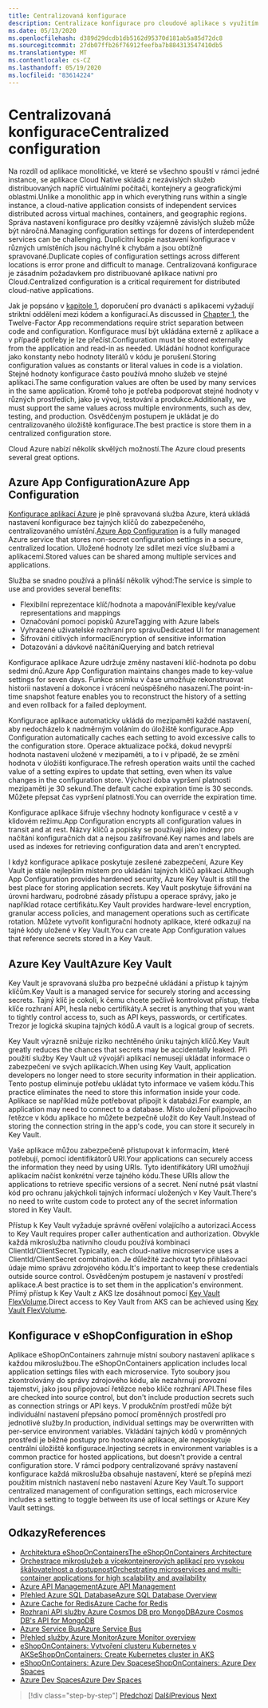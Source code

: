 ```yaml
---
title: Centralizovaná konfigurace
description: Centralizace konfigurace pro cloudové aplikace s využitím konfigurace aplikací Azure a trezoru AzureKey.
ms.date: 05/13/2020
ms.openlocfilehash: d389d29dcdb1db5162d95370d181ab5a85d72dc8
ms.sourcegitcommit: 27db07ffb26f76912feefba7b884313547410db5
ms.translationtype: MT
ms.contentlocale: cs-CZ
ms.lasthandoff: 05/19/2020
ms.locfileid: "83614224"
---
```

# <a name="centralized-configuration"></a><span data-ttu-id="86237-103">Centralizovaná konfigurace</span><span class="sxs-lookup"><span data-stu-id="86237-103">Centralized configuration</span></span>

<span data-ttu-id="86237-104">Na rozdíl od aplikace monolitické, ve které se všechno spouští v rámci jedné instance, se aplikace Cloud Native skládá z nezávislých služeb distribuovaných napříč virtuálními počítači, kontejnery a geografickými oblastmi.</span><span class="sxs-lookup"><span data-stu-id="86237-104">Unlike a monolithic app in which everything runs within a single instance, a cloud-native application consists of independent services distributed across virtual machines, containers, and geographic regions.</span></span> <span data-ttu-id="86237-105">Správa nastavení konfigurace pro desítky vzájemně závislých služeb může být náročná.</span><span class="sxs-lookup"><span data-stu-id="86237-105">Managing configuration settings for dozens of interdependent services can be challenging.</span></span> <span data-ttu-id="86237-106">Duplicitní kopie nastavení konfigurace v různých umístěních jsou náchylné k chybám a jsou obtížně spravované.</span><span class="sxs-lookup"><span data-stu-id="86237-106">Duplicate copies of configuration settings across different locations is error prone and difficult to manage.</span></span> <span data-ttu-id="86237-107">Centralizovaná konfigurace je zásadním požadavkem pro distribuované aplikace nativní pro Cloud.</span><span class="sxs-lookup"><span data-stu-id="86237-107">Centralized configuration is a critical requirement for distributed cloud-native applications.</span></span>

<span data-ttu-id="86237-108">Jak je popsáno v [kapitole 1](introduction.md), doporučení pro dvanácti s aplikacemi vyžadují striktní oddělení mezi kódem a konfigurací.</span><span class="sxs-lookup"><span data-stu-id="86237-108">As discussed in [Chapter 1](introduction.md), the Twelve-Factor App recommendations require strict separation between code and configuration.</span></span> <span data-ttu-id="86237-109">Konfigurace musí být ukládána externě z aplikace a v případě potřeby je lze přečíst.</span><span class="sxs-lookup"><span data-stu-id="86237-109">Configuration must be stored externally from the application and read-in as needed.</span></span> <span data-ttu-id="86237-110">Ukládání hodnot konfigurace jako konstanty nebo hodnoty literálů v kódu je porušení.</span><span class="sxs-lookup"><span data-stu-id="86237-110">Storing configuration values as constants or literal values in code is a violation.</span></span> <span data-ttu-id="86237-111">Stejné hodnoty konfigurace často používá mnoho služeb ve stejné aplikaci.</span><span class="sxs-lookup"><span data-stu-id="86237-111">The same configuration values are often be used by many services in the same application.</span></span> <span data-ttu-id="86237-112">Kromě toho je potřeba podporovat stejné hodnoty v různých prostředích, jako je vývoj, testování a produkce.</span><span class="sxs-lookup"><span data-stu-id="86237-112">Additionally, we must support the same values across multiple environments, such as dev, testing, and production.</span></span> <span data-ttu-id="86237-113">Osvědčeným postupem je ukládat je do centralizovaného úložiště konfigurace.</span><span class="sxs-lookup"><span data-stu-id="86237-113">The best practice is store them in a centralized configuration store.</span></span>

<span data-ttu-id="86237-114">Cloud Azure nabízí několik skvělých možností.</span><span class="sxs-lookup"><span data-stu-id="86237-114">The Azure cloud presents several great options.</span></span>

## <a name="azure-app-configuration"></a><span data-ttu-id="86237-115">Azure App Configuration</span><span class="sxs-lookup"><span data-stu-id="86237-115">Azure App Configuration</span></span>

<span data-ttu-id="86237-116">[Konfigurace aplikací Azure](https://docs.microsoft.com/azure/azure-app-configuration/overview) je plně spravovaná služba Azure, která ukládá nastavení konfigurace bez tajných klíčů do zabezpečeného, centralizovaného umístění.</span><span class="sxs-lookup"><span data-stu-id="86237-116">[Azure App Configuration](https://docs.microsoft.com/azure/azure-app-configuration/overview) is a fully managed Azure service that stores non-secret configuration settings in a secure, centralized location.</span></span> <span data-ttu-id="86237-117">Uložené hodnoty lze sdílet mezi více službami a aplikacemi.</span><span class="sxs-lookup"><span data-stu-id="86237-117">Stored values can be shared among multiple services and applications.</span></span>

<span data-ttu-id="86237-118">Služba se snadno používá a přináší několik výhod:</span><span class="sxs-lookup"><span data-stu-id="86237-118">The service is simple to use and provides several benefits:</span></span>

- <span data-ttu-id="86237-119">Flexibilní reprezentace klíč/hodnota a mapování</span><span class="sxs-lookup"><span data-stu-id="86237-119">Flexible key/value representations and mappings</span></span>
- <span data-ttu-id="86237-120">Označování pomocí popisků Azure</span><span class="sxs-lookup"><span data-stu-id="86237-120">Tagging with Azure labels</span></span>
- <span data-ttu-id="86237-121">Vyhrazené uživatelské rozhraní pro správu</span><span class="sxs-lookup"><span data-stu-id="86237-121">Dedicated UI for management</span></span>
- <span data-ttu-id="86237-122">Šifrování citlivých informací</span><span class="sxs-lookup"><span data-stu-id="86237-122">Encryption of sensitive information</span></span>
- <span data-ttu-id="86237-123">Dotazování a dávkové načítání</span><span class="sxs-lookup"><span data-stu-id="86237-123">Querying and batch retrieval</span></span>

<span data-ttu-id="86237-124">Konfigurace aplikace Azure udržuje změny nastavení klíč-hodnota po dobu sedmi dnů.</span><span class="sxs-lookup"><span data-stu-id="86237-124">Azure App Configuration maintains changes made to key-value settings for seven days.</span></span> <span data-ttu-id="86237-125">Funkce snímku v čase umožňuje rekonstruovat historii nastavení a dokonce i vrácení neúspěšného nasazení.</span><span class="sxs-lookup"><span data-stu-id="86237-125">The point-in-time snapshot feature enables you to reconstruct the history of a setting and even rollback for a failed deployment.</span></span>

<span data-ttu-id="86237-126">Konfigurace aplikace automaticky ukládá do mezipaměti každé nastavení, aby nedocházelo k nadměrným voláním do úložiště konfigurace.</span><span class="sxs-lookup"><span data-stu-id="86237-126">App Configuration automatically caches each setting to avoid excessive calls to the configuration store.</span></span> <span data-ttu-id="86237-127">Operace aktualizace počká, dokud nevyprší hodnota nastavení uložené v mezipaměti, a to i v případě, že se změní hodnota v úložišti konfigurace.</span><span class="sxs-lookup"><span data-stu-id="86237-127">The refresh operation waits until the cached value of a setting expires to update that setting, even when its value changes in the configuration store.</span></span> <span data-ttu-id="86237-128">Výchozí doba vypršení platnosti mezipaměti je 30 sekund.</span><span class="sxs-lookup"><span data-stu-id="86237-128">The default cache expiration time is 30 seconds.</span></span> <span data-ttu-id="86237-129">Můžete přepsat čas vypršení platnosti.</span><span class="sxs-lookup"><span data-stu-id="86237-129">You can override the expiration time.</span></span>

<span data-ttu-id="86237-130">Konfigurace aplikace šifruje všechny hodnoty konfigurace v cestě a v klidovém režimu.</span><span class="sxs-lookup"><span data-stu-id="86237-130">App Configuration encrypts all configuration values in transit and at rest.</span></span> <span data-ttu-id="86237-131">Názvy klíčů a popisky se používají jako indexy pro načítání konfiguračních dat a nejsou zašifrované.</span><span class="sxs-lookup"><span data-stu-id="86237-131">Key names and labels are used as indexes for retrieving configuration data and aren't encrypted.</span></span>

<span data-ttu-id="86237-132">I když konfigurace aplikace poskytuje zesílené zabezpečení, Azure Key Vault je stále nejlepším místem pro ukládání tajných klíčů aplikací.</span><span class="sxs-lookup"><span data-stu-id="86237-132">Although App Configuration provides hardened security, Azure Key Vault is still the best place for storing application secrets.</span></span> <span data-ttu-id="86237-133">Key Vault poskytuje šifrování na úrovni hardwaru, podrobné zásady přístupu a operace správy, jako je například rotace certifikátu.</span><span class="sxs-lookup"><span data-stu-id="86237-133">Key Vault provides hardware-level encryption, granular access policies, and management operations such as certificate rotation.</span></span> <span data-ttu-id="86237-134">Můžete vytvořit konfigurační hodnoty aplikace, které odkazují na tajné kódy uložené v Key Vault.</span><span class="sxs-lookup"><span data-stu-id="86237-134">You can create App Configuration values that reference secrets stored in a Key Vault.</span></span>

## <a name="azure-key-vault"></a><span data-ttu-id="86237-135">Azure Key Vault</span><span class="sxs-lookup"><span data-stu-id="86237-135">Azure Key Vault</span></span>

<span data-ttu-id="86237-136">Key Vault je spravovaná služba pro bezpečné ukládání a přístup k tajným klíčům.</span><span class="sxs-lookup"><span data-stu-id="86237-136">Key Vault is a managed service for securely storing and accessing secrets.</span></span> <span data-ttu-id="86237-137">Tajný klíč je cokoli, k čemu chcete pečlivě kontrolovat přístup, třeba klíče rozhraní API, hesla nebo certifikáty.</span><span class="sxs-lookup"><span data-stu-id="86237-137">A secret is anything that you want to tightly control access to, such as API keys, passwords, or certificates.</span></span> <span data-ttu-id="86237-138">Trezor je logická skupina tajných kódů.</span><span class="sxs-lookup"><span data-stu-id="86237-138">A vault is a logical group of secrets.</span></span>

<span data-ttu-id="86237-139">Key Vault výrazně snižuje riziko nechtěného úniku tajných klíčů.</span><span class="sxs-lookup"><span data-stu-id="86237-139">Key Vault greatly reduces the chances that secrets may be accidentally leaked.</span></span> <span data-ttu-id="86237-140">Při použití služby Key Vault už vývojáři aplikací nemusejí ukládat informace o zabezpečení ve svých aplikacích.</span><span class="sxs-lookup"><span data-stu-id="86237-140">When using Key Vault, application developers no longer need to store security information in their application.</span></span> <span data-ttu-id="86237-141">Tento postup eliminuje potřebu ukládat tyto informace ve vašem kódu.</span><span class="sxs-lookup"><span data-stu-id="86237-141">This practice eliminates the need to store this information inside your code.</span></span> <span data-ttu-id="86237-142">Aplikace se například může potřebovat připojit k databázi.</span><span class="sxs-lookup"><span data-stu-id="86237-142">For example, an application may need to connect to a database.</span></span> <span data-ttu-id="86237-143">Místo uložení připojovacího řetězce v kódu aplikace ho můžete bezpečně uložit do Key Vault.</span><span class="sxs-lookup"><span data-stu-id="86237-143">Instead of storing the connection string in the app's code, you can store it securely in Key Vault.</span></span>

<span data-ttu-id="86237-144">Vaše aplikace můžou zabezpečeně přistupovat k informacím, které potřebují, pomocí identifikátorů URI.</span><span class="sxs-lookup"><span data-stu-id="86237-144">Your applications can securely access the information they need by using URIs.</span></span> <span data-ttu-id="86237-145">Tyto identifikátory URI umožňují aplikacím načíst konkrétní verze tajného kódu.</span><span class="sxs-lookup"><span data-stu-id="86237-145">These URIs allow the applications to retrieve specific versions of a secret.</span></span> <span data-ttu-id="86237-146">Není nutné psát vlastní kód pro ochranu jakýchkoli tajných informací uložených v Key Vault.</span><span class="sxs-lookup"><span data-stu-id="86237-146">There's no need to write custom code to protect any of the secret information stored in Key Vault.</span></span>

<span data-ttu-id="86237-147">Přístup k Key Vault vyžaduje správné ověření volajícího a autorizaci.</span><span class="sxs-lookup"><span data-stu-id="86237-147">Access to Key Vault requires proper caller authentication and authorization.</span></span> <span data-ttu-id="86237-148">Obvykle každá mikroslužba nativního cloudu používá kombinaci ClientId/ClientSecret.</span><span class="sxs-lookup"><span data-stu-id="86237-148">Typically, each cloud-native microservice uses a ClientId/ClientSecret combination.</span></span> <span data-ttu-id="86237-149">Je důležité zachovat tyto přihlašovací údaje mimo správu zdrojového kódu.</span><span class="sxs-lookup"><span data-stu-id="86237-149">It's important to keep these credentials outside source control.</span></span> <span data-ttu-id="86237-150">Osvědčeným postupem je nastavení v prostředí aplikace.</span><span class="sxs-lookup"><span data-stu-id="86237-150">A best practice is to set them in  the application's environment.</span></span> <span data-ttu-id="86237-151">Přímý přístup k Key Vault z AKS lze dosáhnout pomocí [Key Vault FlexVolume](https://github.com/Azure/kubernetes-keyvault-flexvol).</span><span class="sxs-lookup"><span data-stu-id="86237-151">Direct access to Key Vault from AKS can be achieved using [Key Vault FlexVolume](https://github.com/Azure/kubernetes-keyvault-flexvol).</span></span>

## <a name="configuration-in-eshop"></a><span data-ttu-id="86237-152">Konfigurace v eShop</span><span class="sxs-lookup"><span data-stu-id="86237-152">Configuration in eShop</span></span>

<span data-ttu-id="86237-153">Aplikace eShopOnContainers zahrnuje místní soubory nastavení aplikace s každou mikroslužbou.</span><span class="sxs-lookup"><span data-stu-id="86237-153">The eShopOnContainers application includes local application settings files with each microservice.</span></span> <span data-ttu-id="86237-154">Tyto soubory jsou zkontrolovány do správy zdrojového kódu, ale nezahrnují provozní tajemství, jako jsou připojovací řetězce nebo klíče rozhraní API.</span><span class="sxs-lookup"><span data-stu-id="86237-154">These files are checked into source control, but don't include production secrets such as connection strings or API keys.</span></span> <span data-ttu-id="86237-155">V produkčním prostředí může být individuální nastavení přepsáno pomocí proměnných prostředí pro jednotlivé služby.</span><span class="sxs-lookup"><span data-stu-id="86237-155">In production, individual settings may be overwritten with per-service environment variables.</span></span> <span data-ttu-id="86237-156">Vkládání tajných kódů v proměnných prostředí je běžné postupy pro hostované aplikace, ale neposkytuje centrální úložiště konfigurace.</span><span class="sxs-lookup"><span data-stu-id="86237-156">Injecting secrets in environment variables is a common practice for hosted applications, but doesn't provide a central configuration store.</span></span> <span data-ttu-id="86237-157">V rámci podpory centralizované správy nastavení konfigurace každá mikroslužba obsahuje nastavení, které se přepíná mezi použitím místních nastavení nebo nastavení Azure Key Vault.</span><span class="sxs-lookup"><span data-stu-id="86237-157">To support centralized management of configuration settings, each microservice includes a setting to toggle between its use of local settings or Azure Key Vault settings.</span></span>

## <a name="references"></a><span data-ttu-id="86237-158">Odkazy</span><span class="sxs-lookup"><span data-stu-id="86237-158">References</span></span>

- [<span data-ttu-id="86237-159">Architektura eShopOnContainers</span><span class="sxs-lookup"><span data-stu-id="86237-159">The eShopOnContainers Architecture</span></span>](https://github.com/dotnet-architecture/eShopOnContainers/wiki/Architecture)
- [<span data-ttu-id="86237-160">Orchestrace mikroslužeb a vícekontejnerových aplikací pro vysokou škálovatelnost a dostupnost</span><span class="sxs-lookup"><span data-stu-id="86237-160">Orchestrating microservices and multi-container applications for high scalability and availability</span></span>](https://docs.microsoft.com/dotnet/architecture/microservices/architect-microservice-container-applications/scalable-available-multi-container-microservice-applications)
- [<span data-ttu-id="86237-161">Azure API Management</span><span class="sxs-lookup"><span data-stu-id="86237-161">Azure API Management</span></span>](https://docs.microsoft.com/azure/api-management/api-management-key-concepts)
- [<span data-ttu-id="86237-162">Přehled Azure SQL Database</span><span class="sxs-lookup"><span data-stu-id="86237-162">Azure SQL Database Overview</span></span>](https://docs.microsoft.com/azure/sql-database/sql-database-technical-overview)
- [<span data-ttu-id="86237-163">Azure Cache for Redis</span><span class="sxs-lookup"><span data-stu-id="86237-163">Azure Cache for Redis</span></span>](https://azure.microsoft.com/services/cache/)
- [<span data-ttu-id="86237-164">Rozhraní API služby Azure Cosmos DB pro MongoDB</span><span class="sxs-lookup"><span data-stu-id="86237-164">Azure Cosmos DB's API for MongoDB</span></span>](https://docs.microsoft.com/azure/cosmos-db/mongodb-introduction)
- [<span data-ttu-id="86237-165">Azure Service Bus</span><span class="sxs-lookup"><span data-stu-id="86237-165">Azure Service Bus</span></span>](https://docs.microsoft.com/azure/service-bus-messaging/service-bus-messaging-overview)
- [<span data-ttu-id="86237-166">Přehled služby Azure Monitor</span><span class="sxs-lookup"><span data-stu-id="86237-166">Azure Monitor overview</span></span>](https://docs.microsoft.com/azure/azure-monitor/overview)
- <span data-ttu-id="86237-167">[eShopOnContainers: Vytvoření clusteru Kubernetes v AKS](https://github.com/dotnet-architecture/eShopOnContainers/wiki/Deploy-to-Azure-Kubernetes-Service-(AKS)#create-kubernetes-cluster-in-aks)</span><span class="sxs-lookup"><span data-stu-id="86237-167">[eShopOnContainers: Create Kubernetes cluster in AKS](https://github.com/dotnet-architecture/eShopOnContainers/wiki/Deploy-to-Azure-Kubernetes-Service-(AKS)#create-kubernetes-cluster-in-aks)</span></span>
- [<span data-ttu-id="86237-168">eShopOnContainers: Azure Dev Spaces</span><span class="sxs-lookup"><span data-stu-id="86237-168">eShopOnContainers: Azure Dev Spaces</span></span>](https://github.com/dotnet-architecture/eShopOnContainers/wiki/Azure-Dev-Spaces)
- [<span data-ttu-id="86237-169">Azure Dev Spaces</span><span class="sxs-lookup"><span data-stu-id="86237-169">Azure Dev Spaces</span></span>](https://docs.microsoft.com/azure/dev-spaces/about)

>[!div class="step-by-step"]
><span data-ttu-id="86237-170">[Předchozí](deploy-eshoponcontainers-azure.md) 
> [Další](scale-applications.md)</span><span class="sxs-lookup"><span data-stu-id="86237-170">[Previous](deploy-eshoponcontainers-azure.md)
[Next](scale-applications.md)</span></span>
